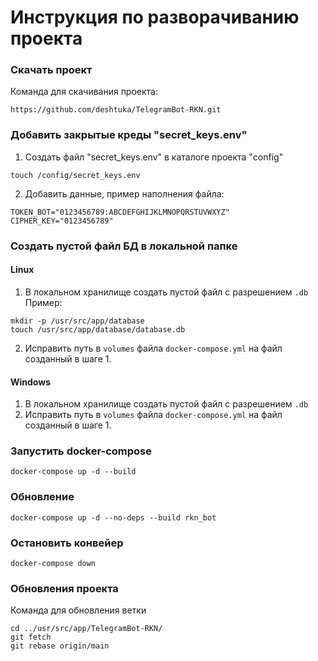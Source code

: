 # Инструкция по разворачиванию проекта


### Скачать проект

Команда для скачивания проекта:
```bush
https://github.com/deshtuka/TelegramBot-RKN.git
```

### Добавить закрытые креды "secret_keys.env"

1) Создать файл "secret_keys.env" в каталоге проекта "config"
```bush
touch /config/secret_keys.env
```

2) Добавить данные, пример наполнения файла:
```dotenv
TOKEN_BOT="0123456789:ABCDEFGHIJKLMNOPQRSTUVWXYZ"
CIPHER_KEY="0123456789"
```

### Создать пустой файл БД в локальной папке

#### Linux

1) В локальном хранилище создать пустой файл с разрешением `.db`
Пример:
```bush
mkdir -p /usr/src/app/database
touch /usr/src/app/database/database.db
```
2) Исправить путь в `volumes` файла `docker-compose.yml` на файл созданный в шаге 1.

#### Windows
1) В локальном хранилище создать пустой файл с разрешением `.db`
2) Исправить путь в `volumes` файла `docker-compose.yml` на файл созданный в шаге 1.

### Запустить docker-compose
```bush
docker-compose up -d --build
```

### Обновление 
```bush
docker-compose up -d --no-deps --build rkn_bot
```

### Остановить конвейер
```bush
docker-compose down
```


### Обновления проекта

Команда для обновления ветки
```bush
cd ../usr/src/app/TelegramBot-RKN/
git fetch
git rebase origin/main
```